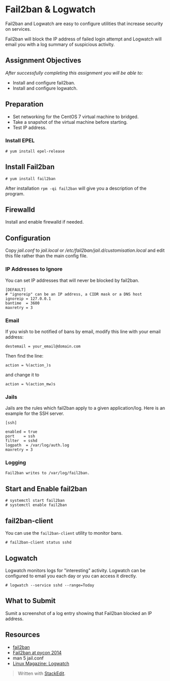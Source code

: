 # Fail2ban & Logwatch

Fail2ban and Logwatch are easy to configure utilities that increase security on services.

Fail2ban will block the IP address of failed login attempt and Logwatch will email you with a log summary of suspicious activity.

## Assignment Objectives

*After successfully completing this assignment you will be able to:*

- Install and configure fail2ban.
- Install and configure logwatch.

## Preparation

 - Set networking for the CentOS 7 virtual machine to bridged.
 - Take a snapshot of the virtual machine before starting.
 - Test IP address.

### Install EPEL

	# yum install epel-release

## Install Fail2ban

	# yum install fail2ban

After installation `rpm -qi fail2ban` will give you a description of the program.

## Firewalld

Install and enable firewalld if needed.

## Configuration

<!--### Filters and Actions

Fail2ban definds a number of filters..

	# ls /etc/fail2ban/filter.d/ | sed -e 's,\.config'-->

Copy *jail.conf* to *jail.local* or */etc/fail2ban/jail.d/customisation.local* and edit this file rather than the main config file.

### IP Addresses to Ignore

You can set IP addresses that will never be blocked by fail2ban.

	[DEFAULT]
	# "ignoreip" can be an IP address, a CIDR mask or a DNS host
	ignoreip = 127.0.0.1
	bantime  = 3600
	maxretry = 3

### Email

If you wish to be notified of bans by email, modify this line with your email address:

	destemail = your_email@domain.com

Then find the line:

	action = %(action_)s 

and change it to

	action = %(action_mw)s

### Jails

Jails are the rules which fail2ban apply to a given application/log. Here is an example for the SSH server.

	[ssh]

	enabled = true
	port    = ssh
	filter  = sshd
	logpath  = /var/log/auth.log
	maxretry = 3
	
### Logging

	Fail2ban writes to /var/log/fail2ban.

## Start and Enable fail2ban


	# systemctl start fail2ban
	# systemctl enable fail2ban

## fail2ban-client

You can use the `fail2ban-client` utility to monitor bans.

	# fail2ban-client status sshd

## Logwatch

Logwatch monitors logs for "interesting" activity. Logwatch can be configured to email you each day or you can access it directly.

	# logwatch --service sshd --range=Today

## What to Submit

Sumit a screenshot of a log entry showing that Fail2ban blocked an IP address.

## Resources

- [fail2ban](http://lintut.com/install-fail2ban-on-centos-7/)
- [Fail2ban at pycon 2014](https://www.youtube.com/watch?v=xcXheAWy7cU#t=190)
- man 5 jail.conf
- [Linux Magazine: Logwatch](http://www.linux-mag.com/id/7800/)



> Written with [StackEdit](https://stackedit.io/).